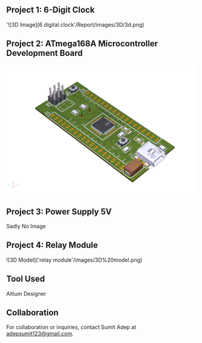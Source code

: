 ## Project 1: 6-Digit Clock
'![3D Image](6 digital clock'/Report/images/3D/3d.png)

## Project 2: ATmega168A Microcontroller Development Board
![Atmega168 3D Image](atmega168a/image/atmega168_3Dimage.png)

## Project 3: Power Supply 5V
Sadly No Image

## Project 4: Relay Module
![3D Model]('relay module'/images/3D%20model.png)


## Tool Used
Altium Designer

## Collaboration

For collaboration or inquiries, contact Sumit Adep at adepsumit123@gmail.com.

